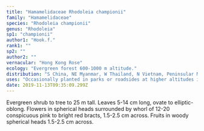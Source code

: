 ```yaml
---
title: "Hamamelidaceae Rhodoleia championii"
family: "Hamamelidaceae"
species: "Rhodoleia championii"
genus: "Rhodoleia"
sp1: "championii"
author1: "Hook.f."
rank1: ""
sp2: ""
author2: ""
vernacular: "Hong Kong Rose"
ecology: "Evergreen forest 600-1000 m altitude."
distribution: "S China, NE Myanmar, W Thailand, N Vietnam, Peninsular Malaysia and Sumatra."
uses: "Occasionally planted in parks or roadsides at higher altitudes in Java."
date: 2019-11-13T09:35:09.299Z
---
```

Evergreen shrub to tree to 25 m tall. Leaves 5-14 cm long, ovate to elliptic-oblong. Flowers in spherical heads surrounded by whorl of 12-20 conspicuous pink to bright red bracts, 1.5-2.5 cm across. Fruits in woody spherical heads 1.5-2.5 cm across.